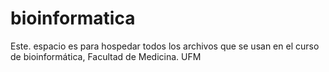 # bioinformatica
Este. espacio es para hospedar todos los archivos que se usan en el curso de bioinformática, Facultad de Medicina. UFM
